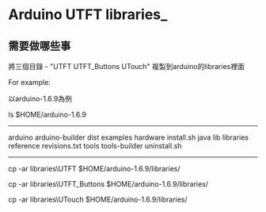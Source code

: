 # Arduino UTFT libraries_
## 需要做哪些事

將三個目錄 - "UTFT  UTFT_Buttons  UTouch" 複製到arduino的libraries裡面

For example:

以arduino-1.6.9為例

ls $HOME/arduino-1.6.9

*********************************
arduino  arduino-builder  dist  examples  hardware  install.sh  java  lib  libraries  reference  revisions.txt  tools  tools-builder  uninstall.sh
*********************************

cp -ar libraries\UTFT $HOME/arduino-1.6.9/libraries/

cp -ar libraries\UTFT_Buttons $HOME/arduino-1.6.9/libraries/

cp -ar libraries\UTouch $HOME/arduino-1.6.9/libraries/

